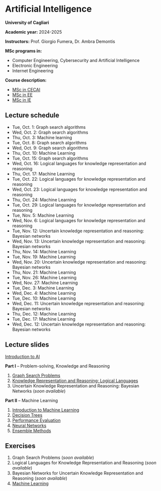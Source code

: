 # Artificial Intelligence

**University of Cagliari**

**Academic year:** 2024-2025

**Instructors:** Prof. Giorgio Fumera, Dr. Ambra Demontis

**MSc programs in:**
- Computer Engineering, Cybersecurity and Artificial Intelligence
- Electronic Engineering
- Internet Engineering

**Course description:**
- [MSc in CECAI](https://unica.coursecatalogue.cineca.it/insegnamenti/2024/19989/2018/9999/10983?coorte=2024&schemaid=4854)
- [MSc in EE](https://unica.coursecatalogue.cineca.it/insegnamenti/2024/19989/2018/1/10662?coorte=2023&schemaid=4635)
- [MSc in IE](https://unica.coursecatalogue.cineca.it/insegnamenti/2024/19989/2023/9999/10982?coorte=2024&schemaid=4849)

## Lecture schedule

- Tue, Oct. 1: Graph search algorithms
- Wed, Oct. 2: Graph search algorithms
- Thu, Oct. 3: Machine learning
- Tue, Oct. 8: Graph search algorithms
- Wed, Oct. 9: Graph search algorithms
- Thu, Oct. 10: Machine Learning
- Tue, Oct. 15: Graph search algorithms
- Wed, Oct. 16: Logical languages for knowledge representation and reasoning
- Thu, Oct. 17: Machine Learning
- Tue, Oct. 22: Logical languages for knowledge representation and reasoning
- Wed, Oct. 23: Logical languages for knowledge representation and reasoning
- Thu, Oct. 24: Machine Learning
- Tue, Oct. 29: Logical languages for knowledge representation and reasoning
- Tue, Nov. 5: Machine Learning
- Wed, Nov. 6: Logical languages for knowledge representation and reasoning
- Tue, Nov. 12: Uncertain knowledge representation and reasoning: Bayesian networks
- Wed, Nov. 13: Uncertain knowledge representation and reasoning: Bayesian networks
- Thu, Nov. 14: Machine Learning
- Tue, Nov. 19: Machine Learning
- Wed, Nov. 20: Uncertain knowledge representation and reasoning: Bayesian networks
- Thu, Nov. 21: Machine Learning
- Tue, Nov. 26: Machine Learning
- Wed, Nov. 27: Machine Learning
- Tue, Dec. 3: Machine Learning
- Wed, Dec. 4: Machine Learning
- Tue, Dec. 10: Machine Learning
- Wed, Dec. 11: Uncertain knowledge representation and reasoning: Bayesian networks
- Thu, Dec. 12: Machine Learning
- Tue, Dec. 17: Machine Learning
- Wed, Dec. 12: Uncertain knowledge representation and reasoning: Bayesian networks

## Lecture slides

[Introduction to AI](https://github.com/unica-ai/unica-ai.github.io/raw/main/slides/AI_Introduction.pdf)

**Part I** – Problem-solving, Knowledge and Reasoning

1. [Graph Search Problems](https://github.com/unica-ai/unica-ai.github.io/raw/main/slides/AI_Search.pdf)
2. [Knowledge Representation and Reasoning: Logical Languages](https://github.com/unica-ai/unica-ai.github.io/raw/main/slides/AI_KBS.pdf)
3. Uncertain Knowledge Representation and Reasoning: Bayesian Networks (*soon available*)

**Part II** – Machine Learning

1. [Introduction to Machine Learning](https://github.com/unica-ai/unica-ai.github.io/raw/main/slides/AI_ML_introduction.pdf)
2. [Decision Trees](https://github.com/unica-ai/unica-ai.github.io/raw/main/slides/AI_ML_decision_trees.pdf)
3. [Performance Evaluation](https://github.com/unica-ai/unica-ai.github.io/raw/main/slides/AI_ML_performance_evaluation.pdf)
4. [Neural Networks](https://github.com/unica-ai/unica-ai.github.io/raw/main/slides/AI_ML_neural_network.pdf)
5. [Ensemble Methods](https://github.com/unica-ai/unica-ai.github.io/raw/main/slides/AI_ML_ensembles.pdf)

## Exercises

1. Graph Search Problems (*soon available*)
2. Logical Languages for Knowledge Representation and Reasoning (*soon available*)
3. Bayesian Networks for Uncertain Knowledge Representation and Reasoning (*soon available*)
4. [Machine Learning](https://github.com/unica-ai/unica-ai.github.io/raw/main/exercises/AI_Exercises_Machine_Learning.pdf)
